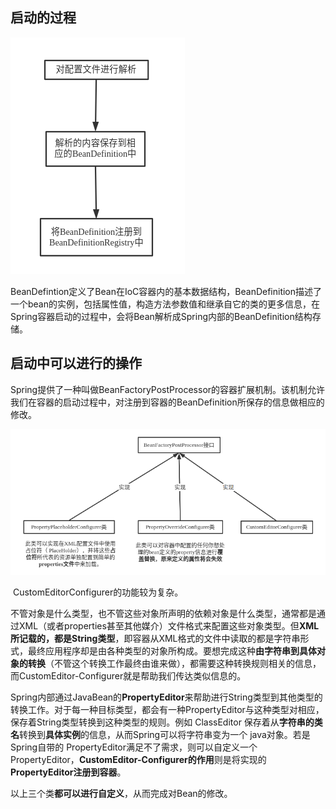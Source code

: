 

## 启动的过程

![1](容器的启动过程/1.png)

​		BeanDefintion定义了Bean在IoC容器内的基本数据结构，BeanDefinition描述了一个bean的实例，包括属性值，构造方法参数值和继承自它的类的更多信息，在Spring容器启动的过程中，会将Bean解析成Spring内部的BeanDefinition结构存储。



## 启动中可以进行的操作

​			Spring提供了一种叫做BeanFactoryPostProcessor的容器扩展机制。该机制允许我们在容器的启动过程中，对注册到容器的BeanDefinition所保存的信息做相应的修改。

![2](容器的启动过程/2.png)

​		CustomEditorConfigurer的功能较为复杂。

​		不管对象是什么类型，也不管这些对象所声明的依赖对象是什么类型，通常都是通过XML（或者properties甚至其他媒介）文件格式来配置这些对象类型。但**XML所记载的，都是String类型**，即容器从XML格式的文件中读取的都是字符串形式，最终应用程序却是由各种类型的对象所构成。要想完成这种**由字符串到具体对象的转换**（不管这个转换工作最终由谁来做），都需要这种转换规则相关的信息，而CustomEditor-Configurer就是帮助我们传达类似信息的。

​		Spring内部通过JavaBean的**PropertyEditor**来帮助进行String类型到其他类型的转换工作。对于每一种目标类型，都会有一种PropertyEditor与这种类型对相应，保存着String类型转换到这种类型的规则。例如 ClassEditor 保存着从**字符串的类名**转换到**具体实例**的信息，从而Spring可以将字符串变为一个 java对象。若是Spring自带的 PropertyEditor满足不了需求，则可以自定义一个 PropertyEditor，**CustomEditor-Configurer的作用**则是将实现的**PropertyEditor注册到容器**。

​		以上三个类**都可以进行自定义**，从而完成对Bean的修改。

